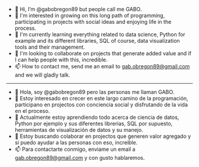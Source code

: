 - 👋 Hi, I’m @gabobregon89 but people call me GABO.
- 👀 I'm interested in growing on this long path of programming, participating in projects with social ideas and enjoying life in the process.
- 🌱 I'm currently learning everything related to data science, Python for example and its different libraries, SQL of course, data visualization tools and their management.
- 💞️ I'm looking to collaborate on projects that generate added value and if I can help people with this, incredible.
- 📫 How to contact me, send me an email to gab.obregon89@gmail.com and we will gladly talk.

--------------------------------------------------------------------------------------------------------------------------

- 👋 Hola, soy @gabobregon89 pero las personas me llaman GABO.
- 👀 Estoy interesado en crecer en este largo camino de la programación, participano en projectos con conciencia social y disfrutando de la vida en el proceso.
- 🌱 Actualmente estoy aprendiendo todo acerca de ciencia de datos, Python por ejemplo y sus diferentes librerias, SQL por supuesto, herramientas de visualización de datos y su manejo.
- 💞️ Estoy buscando colaborar en projectos que generen valor agregado y si puedo ayudar a las personas con eso, increible.
- 📫 Para contactarte conmigo, enviame un email a gab.obregon89@gmail.com y con gusto hablaremos.
<!---
gabobregon89/gabobregon89 is a ✨ special ✨ repository because its `README.md` (this file) appears on your GitHub profile.
You can click the Preview link to take a look at your changes.
--->
